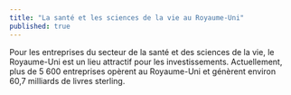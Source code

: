 ```yaml
---
title: "La santé et les sciences de la vie au Royaume-Uni"
published: true
---
```

Pour les entreprises du secteur de la santé et des sciences de la vie, le Royaume-Uni est un lieu attractif pour les investissements. Actuellement, plus de 5 600 entreprises opèrent au Royaume-Uni et génèrent environ 60,7 milliards de livres sterling.
